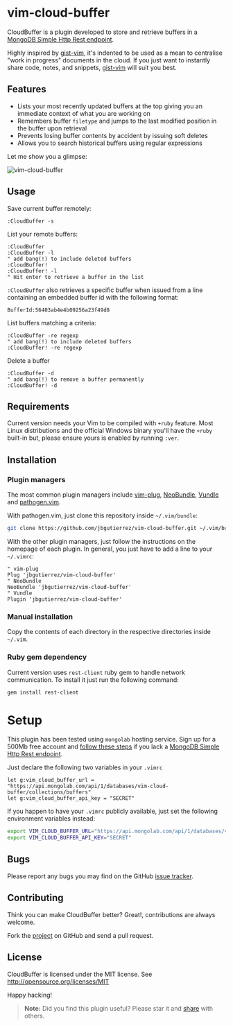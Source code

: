 # vim-cloud-buffer

CloudBuffer is a plugin developed to store and retrieve buffers in a [MongoDB Simple Http Rest endpoint][mongorest].


Highly inspired by [gist-vim][gist-vim], it's indented to be used as a mean to centralise "work in progress" documents in the cloud.
If you just want to instantly share code, notes, and snippets, [gist-vim][gist-vim] will suit you best.

## Features

* Lists your most recently updated buffers at the top giving you an immediate context of what you are working on
* Remembers buffer `filetype` and jumps to the last modified position in the buffer upon retrieval
* Prevents losing buffer contents by accident by issuing soft deletes
* Allows you to search historical buffers using regular expressions

Let me show you a glimpse:

![vim-cloud-buffer](https://cloud.githubusercontent.com/assets/24221/11484718/e7a19738-97af-11e5-89fa-30a047f575df.gif)

## Usage

Save current buffer remotely:

```viml
:CloudBuffer -s
```

List your remote buffers:

```viml
:CloudBuffer
:CloudBuffer -l
" add bang(!) to include deleted buffers
:CloudBuffer!
:CloudBuffer! -l
" Hit enter to retrieve a buffer in the list
```

`:CloudBuffer` also retrieves a specific buffer when issued from a line
containing an embedded buffer id with the following format:

`BufferId:56403ab4e4b09256a23f49d8`

List buffers matching a criteria:

```viml
:CloudBuffer -re regexp
" add bang(!) to include deleted buffers
:CloudBuffer! -re regexp
```

Delete a buffer

```viml
:CloudBuffer -d
" add bang(!) to remove a buffer permanently
:CloudBuffer! -d
```

## Requirements

Current version needs your Vim to be compiled with `+ruby` feature. Most Linux distributions and the official Windows binary you'll have the `+ruby` built-in but, please ensure yours is enabled by running `:ver`.

## Installation

### Plugin managers

The most common plugin managers include [vim-plug][vim-plug],
[NeoBundle][neobundle], [Vundle][vundle] and [pathogen.vim][pathogen].

With pathogen.vim, just clone this repository inside `~/.vim/bundle`:

```bash
git clone https://github.com/jbgutierrez/vim-cloud-buffer.git ~/.vim/bundle/vim-cloud-buffer
```

With the other plugin managers, just follow the instructions on the homepage of each plugin. In general, you just have to add a line to your `~/.vimrc`:

```viml
" vim-plug
Plug 'jbgutierrez/vim-cloud-buffer'
" NeoBundle
NeoBundle 'jbgutierrez/vim-cloud-buffer'
" Vundle
Plugin 'jbgutierrez/vim-cloud-buffer'
```

### Manual installation

Copy the contents of each directory in the respective directories inside
`~/.vim`.

### Ruby gem dependency

Current version uses `rest-client` ruby gem to handle network communication. To install it just run the following command:

```bash
gem install rest-client
```

# Setup

This plugin has been tested using `mongolab` hosting service. Sign up for a 500Mb free account and [follow these steps][mongolabs] if you lack a [MongoDB Simple Http Rest endpoint][mongorest].

Just declare the following two variables in your `.vimrc`

```viml
let g:vim_cloud_buffer_url = "https://api.mongolab.com/api/1/databases/vim-cloud-buffer/collections/buffers"
let g:vim_cloud_buffer_api_key = "SECRET"
```

If you happen to have your `.vimrc` publicly available, just set the following environment variables instead:

```bash
export VIM_CLOUD_BUFFER_URL="https://api.mongolab.com/api/1/databases/vim-cloud-buffer/collections/buffers"
export VIM_CLOUD_BUFFER_API_KEY="SECRET"
```

## Bugs

Please report any bugs you may find on the GitHub [issue tracker](http://github.com/jbgutierrez/vim-cloud-buffer/issues).

## Contributing

Think you can make CloudBuffer better? Great!, contributions are always welcome.

Fork the [project](http://github.com/jbgutierrez/vim-cloud-buffer) on GitHub and send a pull request.

## License

CloudBuffer is licensed under the MIT license.
See http://opensource.org/licenses/MIT

Happy hacking!

> **Note:**
> Did you find this plugin useful? Please star it and
> [share](https://twitter.com/intent/tweet?text=%23vim-cloud-buffer%20-%20save%20your%20buffers%20remotely%20with%20this%20%23vim%20plugin%20https%3A%2F%2Fgithub.com%2Fjbgutierrez%2Fvim-cloud-buffer&source=webclient)
> with others.

[vim-plug]: https://github.com/junegunn/vim-plug
[vundle]: https://github.com/gmarik/Vundle.vim
[neobundle]: https://github.com/Shougo/neobundle.vim
[pathogen]: https://github.com/tpope/vim-pathogen
[gist-vim]: https://github.com/mattn/gist-vim
[mongorest]: https://docs.mongodb.org/ecosystem/tools/http-interfaces/#rest-interface
[mongolabs]: http://docs.mongolab.com/data-api/#authentication

